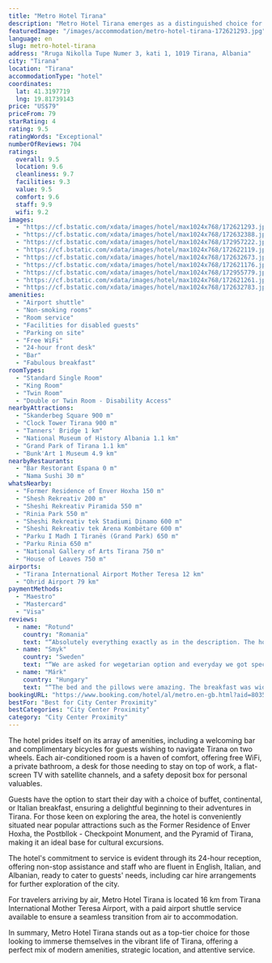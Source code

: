 ```yaml
---
title: "Metro Hotel Tirana"
description: "Metro Hotel Tirana emerges as a distinguished choice for travelers seeking a blend of comfort and convenience in the heart of Tirana."
featuredImage: "/images/accommodation/metro-hotel-tirana-172621293.jpg"
language: en
slug: metro-hotel-tirana
address: "Rruga Nikolla Tupe Numer 3, kati 1, 1019 Tirana, Albania"
city: "Tirana"
location: "Tirana"
accommodationType: "hotel"
coordinates:
  lat: 41.3197719
  lng: 19.81739143
price: "US$79"
priceFrom: 79
starRating: 4
rating: 9.5
ratingWords: "Exceptional"
numberOfReviews: 704
ratings:
  overall: 9.5
  location: 9.6
  cleanliness: 9.7
  facilities: 9.3
  value: 9.5
  comfort: 9.6
  staff: 9.9
  wifi: 9.2
images:
  - "https://cf.bstatic.com/xdata/images/hotel/max1024x768/172621293.jpg?k=b1c607a6e62c05e4af00b639e3369ebc476aa3b05a87c8f6066d9be194a54f07&o=&hp=1"
  - "https://cf.bstatic.com/xdata/images/hotel/max1024x768/172632388.jpg?k=57a758ba40e2e2880de759e3702bea5c0689dd50cc8551e83d4aa000d6e0f3f8&o=&hp=1"
  - "https://cf.bstatic.com/xdata/images/hotel/max1024x768/172957222.jpg?k=d423e133edef4e8de14cc731ae8c770e339fc792c5f7f46ba99f3e595e1eda3a&o=&hp=1"
  - "https://cf.bstatic.com/xdata/images/hotel/max1024x768/172622119.jpg?k=da978169587aaa78225cafa0f4930c054484e18b8aabb9d3e55f0fba8654d402&o=&hp=1"
  - "https://cf.bstatic.com/xdata/images/hotel/max1024x768/172632673.jpg?k=80b6455654d9de7623427a63e9d9f83b5e0e13b476fbfc04e80b49891359531c&o=&hp=1"
  - "https://cf.bstatic.com/xdata/images/hotel/max1024x768/172621176.jpg?k=31f109bcb7eaadd9e934bea389b48b9a7786356ea46b8ede1e930058260e4c64&o=&hp=1"
  - "https://cf.bstatic.com/xdata/images/hotel/max1024x768/172955779.jpg?k=010138366495ff287f17fb86b6bd947e883248319c6f9e73c7d2a5bb861d4dee&o=&hp=1"
  - "https://cf.bstatic.com/xdata/images/hotel/max1024x768/172621261.jpg?k=593d1c4be341fac88762fe9cf5900aa2f5355cc0ac7996c28d7ba8a8510ab0d5&o=&hp=1"
  - "https://cf.bstatic.com/xdata/images/hotel/max1024x768/172632783.jpg?k=e3fbaab4c33dbe5c5a5f8987f8a9e764eaf9a155debde70549aeac63d1d40d53&o=&hp=1"
amenities:
  - "Airport shuttle"
  - "Non-smoking rooms"
  - "Room service"
  - "Facilities for disabled guests"
  - "Parking on site"
  - "Free WiFi"
  - "24-hour front desk"
  - "Bar"
  - "Fabulous breakfast"
roomTypes:
  - "Standard Single Room"
  - "King Room"
  - "Twin Room"
  - "Double or Twin Room - Disability Access"
nearbyAttractions:
  - "Skanderbeg Square 900 m"
  - "Clock Tower Tirana 900 m"
  - "Tanners' Bridge 1 km"
  - "National Museum of History Albania 1.1 km"
  - "Grand Park of Tirana 1.1 km"
  - "Bunk'Art 1 Museum 4.9 km"
nearbyRestaurants:
  - "Bar Restorant Espana 0 m"
  - "Nama Sushi 30 m"
whatsNearby:
  - "Former Residence of Enver Hoxha 150 m"
  - "Shesh Rekreativ 200 m"
  - "Sheshi Rekreativ Piramida 550 m"
  - "Rinia Park 550 m"
  - "Sheshi Rekreativ tek Stadiumi Dinamo 600 m"
  - "Sheshi Rekreativ tek Arena Kombëtare 600 m"
  - "Parku I Madh I Tiranës (Grand Park) 650 m"
  - "Parku Rinia 650 m"
  - "National Gallery of Arts Tirana 750 m"
  - "House of Leaves 750 m"
airports:
  - "Tirana International Airport Mother Teresa 12 km"
  - "Ohrid Airport 79 km"
paymentMethods:
  - "Maestro"
  - "Mastercard"
  - "Visa"
reviews:
  - name: "Rotund"
    country: "Romania"
    text: "“Absolutely everything exactly as in the description. The hotel deserves its rating. The room is absolutely functional, clean, warm. TV capable of connecting via Bluetooth. The housekeepers are prompt in cleaning. The breakfast is excellent. The...”"
  - name: "Smyk"
    country: "Sweden"
    text: "“We are asked for wegetarian option and everyday we got special plate with food on breakfast.”"
  - name: "Márk"
    country: "Hungary"
    text: "“The bed and the pillows were amazing. The breakfast was wide and delicious. And special thanks to the staff, who was extremely kind, helpful and always smiling. ☺️”"
bookingURL: "https://www.booking.com/hotel/al/metro.en-gb.html?aid=8035640"
bestFor: "Best for City Center Proximity"
bestCategories: "City Center Proximity"
category: "City Center Proximity"
---
```


The hotel prides itself on its array of amenities, including a welcoming bar and complimentary bicycles for guests wishing to navigate Tirana on two wheels. Each air-conditioned room is a haven of comfort, offering free WiFi, a private bathroom, a desk for those needing to stay on top of work, a flat-screen TV with satellite channels, and a safety deposit box for personal valuables.

Guests have the option to start their day with a choice of buffet, continental, or Italian breakfast, ensuring a delightful beginning to their adventures in Tirana. For those keen on exploring the area, the hotel is conveniently situated near popular attractions such as the Former Residence of Enver Hoxha, the Postbllok - Checkpoint Monument, and the Pyramid of Tirana, making it an ideal base for cultural excursions.

The hotel's commitment to service is evident through its 24-hour reception, offering non-stop assistance and staff who are fluent in English, Italian, and Albanian, ready to cater to guests' needs, including car hire arrangements for further exploration of the city.

For travelers arriving by air, Metro Hotel Tirana is located 16 km from Tirana International Mother Teresa Airport, with a paid airport shuttle service available to ensure a seamless transition from air to accommodation.

In summary, Metro Hotel Tirana stands out as a top-tier choice for those looking to immerse themselves in the vibrant life of Tirana, offering a perfect mix of modern amenities, strategic location, and attentive service.